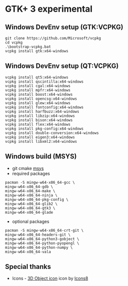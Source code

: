 # GTK+ 3 experimental
## Windows DevEnv setup (GTK:VCPKG)
```
git clone https://github.com/Microsoft/vcpkg
cd vcpkg
.\bootstrap-vcpkg.bat
vcpkg install gtk:x64-windows
```
## Windows DevEnv setup (QT:VCPKG)
```
vcpkg install qt5:x64-windows
vcpkg install qscintilla:x64-windows
vcpkg install cgal:x64-windows
vcpkg install mpfr:x64-windows
vcpkg install boost:x64-windows
vcpkg install opencsg:x64-windows
vcpkg install glew:x64-windows
vcpkg install fontconfig:x64-windows
vcpkg install harfbuzz:x64-windows
vcpkg install libzip:x64-windows
vcpkg install bison:x64-windows
vcpkg install flex:x64-windows
vcpkg install pkg-config:x64-windows
vcpkg install double-conversion:x64-windows
vcpkg install eigen3:x64-windows
vcpkg install libxml2:x64-windows
```
## Windows build (MSYS)
 - git cmake <a target="_blank" href="http://repo.msys2.org/distrib/">msys</a>
 - required packages
```
pacman -S mingw-w64-x86_64-gcc \
mingw-w64-x86_64-gdb \
mingw-w64-x86_64-make \
mingw-w64-x86_64-ninja \
mingw-w64-x86_64-pkg-config \
mingw-w64-x86_64-glib2 \
mingw-w64-x86_64-gtk3 \
mingw-w64-x86_64-glade

```
 - optional packages
``` 
pacman -S mingw-w64-x86_64-crt-git \
mingw-w64-x86_64-headers-git \
mingw-w64-x86_64-python3-gobject \
mingw-w64-x86_64-python-pyopengl \
mingw-w64-x86_64-python-numpy \
mingw-w64-x86_64-vala

```
## Special thanks
 - Icons - <a target="_blank" href="https://icons8.com/icons/set/3d-select">3D Object icon</a> icon by <a target="_blank" href="https://icons8.com">Icons8</a>
